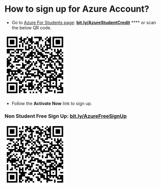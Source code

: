 # How to sign up for Azure Account?

* Go to [Azure For Students page](https://azure.microsoft.com/en-us/free/students/?WT.mc\_id=github-mixedrealitycurriculum-ayyonet): [**bit.ly/AzureStudentCredit**](http://bit.ly/AzureStudentCredit) **** or scan the below QR code.

![Azure Student Credit link](../../../.gitbook/assets/azurestudentcredit.png)

* Follow the **Activate Now** link to sign up.

### Non Student Free Sign Up: [bit.ly/AzureFreeSignUp](https://azure.microsoft.com/en-us/free/?WT.mc\_id=github-mixedrealitycurriculum-ayyonet)

![Azure Free Sign Up](../../../.gitbook/assets/azurefreesignup.png)


